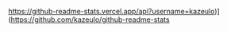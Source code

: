 https://github-readme-stats.vercel.app/api?username=kazeulo)](https://github.com/kazeulo/github-readme-stats
